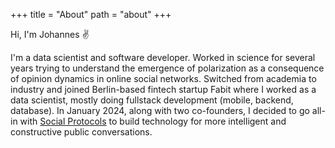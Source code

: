 +++
title = "About"
path = "about"
+++

Hi, I'm Johannes ✌️

I'm a data scientist and software developer.
Worked in science for several years trying to understand the emergence of polarization as a consequence of opinion dynamics in online social networks.
Switched from academia to industry and joined Berlin-based fintech startup Fabit where I worked as a data scientist, mostly doing fullstack development (mobile, backend, database).
In January 2024, along with two co-founders, I decided to go all-in with [Social Protocols](https://social-protocols.org/) to build technology for more intelligent and constructive public conversations.
